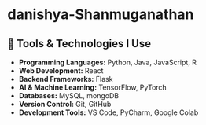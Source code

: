 # danishya-Shanmuganathan
## 🔧 Tools & Technologies I Use
- **Programming Languages:** Python, Java, JavaScript, R
- **Web Development:** React
- **Backend Frameworks:** Flask
- **AI & Machine Learning:** TensorFlow, PyTorch
- **Databases:** MySQL, mongoDB
- **Version Control:** Git, GitHub
- **Development Tools:** VS Code, PyCharm, Google Colab
